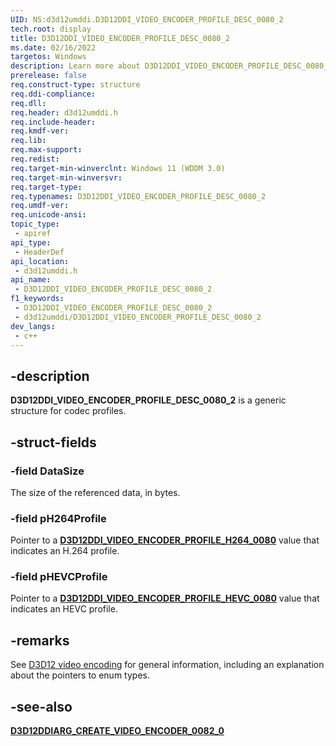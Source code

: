 ```yaml
---
UID: NS:d3d12umddi.D3D12DDI_VIDEO_ENCODER_PROFILE_DESC_0080_2
tech.root: display
title: D3D12DDI_VIDEO_ENCODER_PROFILE_DESC_0080_2
ms.date: 02/16/2022
targetos: Windows
description: Learn more about D3D12DDI_VIDEO_ENCODER_PROFILE_DESC_0080_2
prerelease: false
req.construct-type: structure
req.ddi-compliance: 
req.dll: 
req.header: d3d12umddi.h
req.include-header: 
req.kmdf-ver: 
req.lib: 
req.max-support: 
req.redist: 
req.target-min-winverclnt: Windows 11 (WDDM 3.0)
req.target-min-winversvr: 
req.target-type: 
req.typenames: D3D12DDI_VIDEO_ENCODER_PROFILE_DESC_0080_2
req.umdf-ver: 
req.unicode-ansi: 
topic_type:
 - apiref
api_type:
 - HeaderDef
api_location:
 - d3d12umddi.h
api_name:
 - D3D12DDI_VIDEO_ENCODER_PROFILE_DESC_0080_2
f1_keywords:
 - D3D12DDI_VIDEO_ENCODER_PROFILE_DESC_0080_2
 - d3d12umddi/D3D12DDI_VIDEO_ENCODER_PROFILE_DESC_0080_2
dev_langs:
 - c++
---
```


## -description

**D3D12DDI_VIDEO_ENCODER_PROFILE_DESC_0080_2** is a generic structure for codec profiles.

## -struct-fields

### -field DataSize

The size of the referenced data, in bytes.

### -field pH264Profile

Pointer to a [**D3D12DDI_VIDEO_ENCODER_PROFILE_H264_0080**](ne-d3d12umddi-d3d12ddi_video_encoder_profile_h264_0080.md
) value that indicates an H.264 profile.

### -field pHEVCProfile

Pointer to a [**D3D12DDI_VIDEO_ENCODER_PROFILE_HEVC_0080**](ne-d3d12umddi-d3d12ddi_video_encoder_profile_hevc_0080.md
) value that indicates an HEVC profile.

## -remarks

See [D3D12 video encoding](/windows-hardware/drivers/display/video-encoding-d3d12) for general information, including an explanation about the pointers to enum types.

## -see-also

[**D3D12DDIARG_CREATE_VIDEO_ENCODER_0082_0**](ns-d3d12umddi-d3d12ddiarg_create_video_encoder_0082_0.md)
